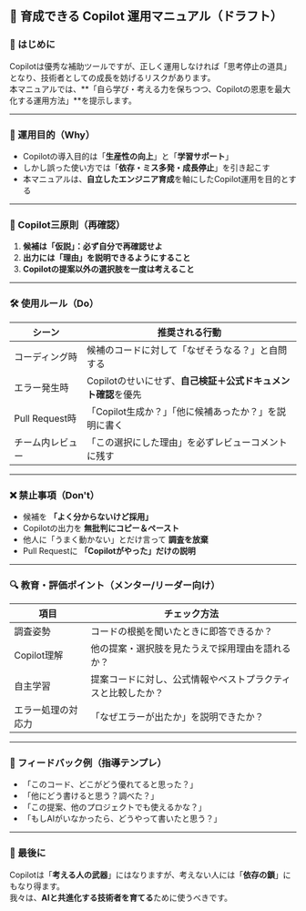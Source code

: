 ## 🚀 育成できる Copilot 運用マニュアル（ドラフト）

### 📘 はじめに
Copilotは優秀な補助ツールですが、正しく運用しなければ「思考停止の道具」となり、技術者としての成長を妨げるリスクがあります。  
本マニュアルでは、**「自ら学び・考える力を保ちつつ、Copilotの恩恵を最大化する運用方法」**を提示します。

---

### 🌟 運用目的（Why）

- Copilotの導入目的は「**生産性の向上**」と「**学習サポート**」
- しかし誤った使い方では「**依存・ミス多発・成長停止**」を引き起こす
- 本マニュアルは、**自立したエンジニア育成**を軸にしたCopilot運用を目的とする

---

### 🧱 Copilot三原則（再確認）

1. **候補は「仮説」：必ず自分で再確認せよ**  
2. **出力には「理由」を説明できるようにすること**  
3. **Copilotの提案以外の選択肢を一度は考えること**

---

### 🛠 使用ルール（Do）

| シーン           | 推奨される行動                                                   |
|------------------|------------------------------------------------------------------|
| コーディング時   | 候補のコードに対して「なぜそうなる？」と自問する                  |
| エラー発生時     | Copilotのせいにせず、**自己検証＋公式ドキュメント確認**を優先    |
| Pull Request時   | 「Copilot生成か？」「他に候補あったか？」を説明に書く             |
| チーム内レビュー | 「この選択にした理由」を必ずレビューコメントに残す                |

---

### ❌ 禁止事項（Don't）

- 候補を **「よく分からないけど採用」**
- Copilotの出力を **無批判にコピー＆ペースト**
- 他人に「うまく動かない」とだけ言って **調査を放棄**
- Pull Requestに **「Copilotがやった」だけの説明**

---

### 🔍 教育・評価ポイント（メンター/リーダー向け）

| 項目             | チェック方法                                       |
|------------------|----------------------------------------------------|
| 調査姿勢          | コードの根拠を聞いたときに即答できるか？           |
| Copilot理解       | 他の提案・選択肢を見たうえで採用理由を語れるか？   |
| 自主学習          | 提案コードに対し、公式情報やベストプラクティスと比較したか？ |
| エラー処理の対応力 | 「なぜエラーが出たか」を説明できたか？             |

---

### 💬 フィードバック例（指導テンプレ）

- 「このコード、どこがどう優れてると思った？」
- 「他にどう書けると思う？調べた？」
- 「この提案、他のプロジェクトでも使えるかな？」
- 「もしAIがいなかったら、どうやって書いたと思う？」

---

### 🧐 最後に
Copilotは「**考える人の武器**」にはなりますが、考えない人には「**依存の鎖**」にもなり得ます。  
我々は、**AIと共進化する技術者を育てる**ために使うべきです。

